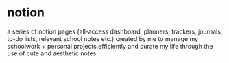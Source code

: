 # notion
a series of notion pages (all-access dashboard, planners, trackers, journals, to-do lists, relevant school notes etc.) created by me to manage my schoolwork + personal projects efficiently and curate my life through the use of cute and aesthetic notes
